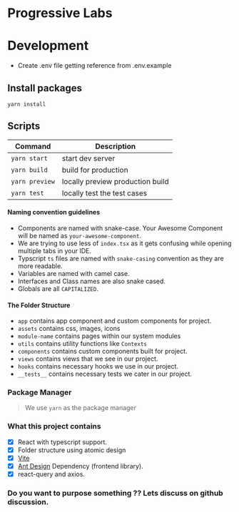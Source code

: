 # Progressive Labs

# Development

- Create .env file getting reference from .env.example

## Install packages

```
yarn install
```

## Scripts

| Command        | Description                      |
| -------------- | -------------------------------- |
| `yarn start`     | start dev server                 |
| `yarn build`   | build for production             |
| `yarn preview` | locally preview production build |
| `yarn test` | locally test the test cases |

#### Naming convention guidelines

- Components are named with snake-case. Your Awesome Component will be named as `your-awesome-component`.
- We are trying to use less of `index.tsx` as it gets confusing while opening multiple tabs in your IDE.
- Typscript `ts` files are named with `snake-casing` convention as they are more readable.
- Variables are named with camel case.
- Interfaces and Class names are also snake cased.
- Globals are all `CAPITALIZED`.

#### The Folder Structure

- `app` contains app component and custom components for project.
- `assets` contains css, images, icons
- `module-name` contains pages within our system modules
- `utils` contains utility functions like `Contexts`
- `components` contains custom components built for project.
- `views` contains views that we see in our project.
- `hooks` contains necessary hooks we use in our project.
- `__tests__` contains necessary tests we cater in our project.

### Package Manager

> We use `yarn` as the package manager

### What this project contains

- [x] React with typescript support.
- [x] Folder structure using atomic design
- [x] [Vite](https://vitejs.dev/)
- [x] [Ant Design](https://ant.design/) Dependency (frontend library).
- [x] react-query and axios.

### Do you want to purpose something ?? Lets discuss on github discussion.
